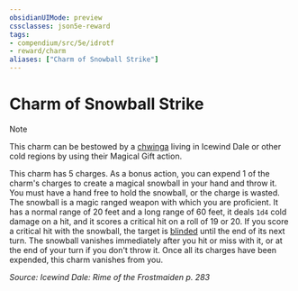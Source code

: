 ```yaml
---
obsidianUIMode: preview
cssclasses: json5e-reward
tags:
- compendium/src/5e/idrotf
- reward/charm
aliases: ["Charm of Snowball Strike"]
---
```

# Charm of Snowball Strike

> [!note]
> This charm can be bestowed by a [chwinga](/Systems/5e/bestiary/elemental/chwinga-toa.md) living in Icewind Dale or other cold regions by using their Magical Gift action.

This charm has 5 charges. As a bonus action, you can expend 1 of the charm's charges to create a magical snowball in your hand and throw it. You must have a hand free to hold the snowball, or the charge is wasted. The snowball is a magic ranged weapon with which you are proficient. It has a normal range of 20 feet and a long range of 60 feet, it deals `1d4` cold damage on a hit, and it scores a critical hit on a roll of 19 or 20. If you score a critical hit with the snowball, the target is [blinded](/Systems/5e/rules/conditions.md#blinded) until the end of its next turn. The snowball vanishes immediately after you hit or miss with it, or at the end of your turn if you don't throw it. Once all its charges have been expended, this charm vanishes from you.

*Source: Icewind Dale: Rime of the Frostmaiden p. 283*